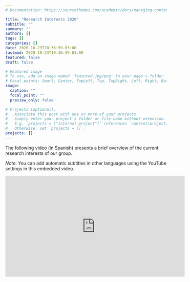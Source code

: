 ```yaml
---
# Documentation: https://sourcethemes.com/academic/docs/managing-content/

title: "Research Interests 2020"
subtitle: ""
summary: ""
authors: []
tags: []
categories: []
date: 2020-10-23T10:36:59-03:00
lastmod: 2020-10-23T10:36:59-03:00
featured: false
draft: false

# Featured image
# To use, add an image named `featured.jpg/png` to your page's folder.
# Focal points: Smart, Center, TopLeft, Top, TopRight, Left, Right, BottomLeft, Bottom, BottomRight.
image:
  caption: ""
  focal_point: ""
  preview_only: false

# Projects (optional).
#   Associate this post with one or more of your projects.
#   Simply enter your project's folder or file name without extension.
#   E.g. `projects = ["internal-project"]` references `content/project/deep-learning/index.md`.
#   Otherwise, set `projects = []`.
projects: []
---
```


The following video (in Spanish) presents a brief overview of the current research interests of our group.

*Note*: You can add automatic subtitles in other languages using the YouTube settings in this embedded video.

<iframe width="560" height="315" src="https://www.youtube.com/embed/AjZJBz04UVs" frameborder="0" allow="accelerometer; autoplay; clipboard-write; encrypted-media; gyroscope; picture-in-picture" allowfullscreen></iframe>

